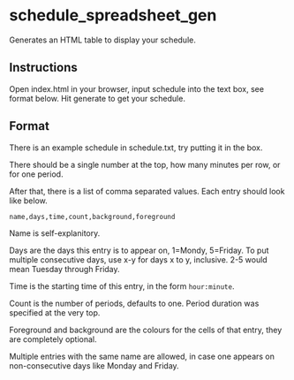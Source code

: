 # schedule\_spreadsheet\_gen
Generates an HTML table to display your schedule.
## Instructions
Open index.html in your browser, input schedule into the text box, see format below.
Hit generate to get your schedule.
## Format
There is an example schedule in schedule.txt, try putting it in the box.

There should be a single number at the top, how many minutes per row, or for one period.

After that, there is a list of comma separated values. Each entry should look like below.
```
name,days,time,count,background,foreground
```
Name is self-explanitory.

Days are the days this entry is to appear on, 1=Mondy, 5=Friday.
To put multiple consecutive days, use x-y for days x to y, inclusive.
2-5 would mean Tuesday through Friday.

Time is the starting time of this entry, in the form `hour:minute`.

Count is the number of periods, defaults to one. Period duration was specified at the very top.

Foreground and background are the colours for the cells of that entry, they are completely optional.

Multiple entries with the same name are allowed, in case one appears on non-consecutive days like Monday and Friday.
